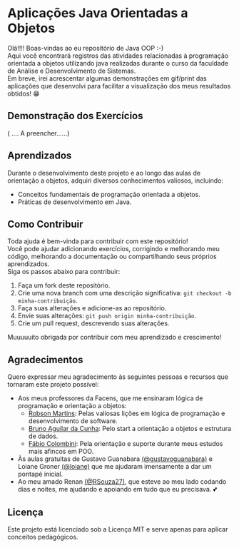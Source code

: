 # Aplicações Java Orientadas a Objetos

Olá!!!! Boas-vindas ao eu repositório de Java OOP :-)   
Aqui você encontrará registros das atividades relacionadas à programação orientada a objetos utilizando java realizadas durante o curso da faculdade de Análise e Desenvolvimento de Sistemas.  
Em breve, irei acrescentar algumas demonstrações em gif/print das aplicações que desenvolvi para facilitar a visualização dos meus resultados obtidos! 😁

## Demonstração dos Exercícios

( .... A preencher......)


## Aprendizados

Durante o desenvolvimento deste projeto e ao longo das aulas de orientação a objetos, adquiri diversos conhecimentos valiosos, incluindo:

- Conceitos fundamentais de programação orientada a objetos.
- Práticas de desenvolvimento em Java.

## Como Contribuir

Toda ajuda é bem-vinda para contribuir com este repositório!  
Você pode ajudar adicionando exercícios, corrigindo e melhorando meu código, melhorando a documentação ou compartilhando seus próprios aprendizados.  
Siga os passos abaixo para contribuir:

1. Faça um fork deste repositório.
2. Crie uma nova branch com uma descrição significativa: `git checkout -b minha-contribuição`.
3. Faça suas alterações e adicione-as ao repositório.
4. Envie suas alterações: `git push origin minha-contribuição`.
5. Crie um pull request, descrevendo suas alterações.

Muuuuuito obrigada por contribuir com meu aprendizado e crescimento!

## Agradecimentos

Quero expressar meu agradecimento às seguintes pessoas e recursos que tornaram este projeto possível:

- Aos meus professores da Facens, que me ensinaram lógica de programação e orientação a objetos:
  - [Robson Martins](https://www.linkedin.com/in/robsonmartins): Pelas valiosas lições em lógica de programação e desenvolvimento de software.
  - [Bruno Aguilar da Cunha](https://www.linkedin.com/in/brunoaguilardacunha/): Pelo start a orientação a objetos e estrutura de dados.
  - [Fábio Colombini](https://www.linkedin.com/in/fabio-colombini): Pela orientação e suporte durante meus estudos mais afincos em POO.
- Às aulas gratuitas de Gustavo Guanabara [(@gustavoguanabara)](https://github.com/gustavoguanabara) e Loiane Groner [(@loiane)](https://github.com/loiane) que me ajudaram imensamente a dar um pontapé inicial.
- Ao meu amado Renan [(@RSouza27)](https://github.com/RSouza27), que esteve ao meu lado codando dias e noites, me ajudando e apoiando em tudo que eu precisava. 💕

## Licença

Este projeto está licenciado sob a Licença MIT  e serve apenas para aplicar conceitos pedagógicos.
